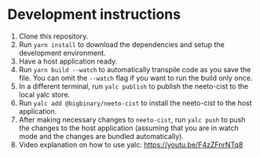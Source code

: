 # Development instructions

1. Clone this repository.
2. Run `yarn install` to download the dependencies and setup the development
   environment.
3. Have a host application ready.
4. Run `yarn build --watch` to automatically transpile code as you save the
   file. You can omit the `--watch` flag if you want to run the build only once.
5. In a different terminal, run `yalc publish` to publish the
   neeto-cist to the local yalc store.
6. Run `yalc add @bigbinary/neeto-cist` to install the
   neeto-cist to the host application.
7. After making necessary changes to `neeto-cist`, run `yalc push`
   to push the changes to the host application (assuming that you are in watch
   mode and the changes are bundled automatically).
8. Video explanation on how to use yalc: https://youtu.be/F4zZFnrNTq8
